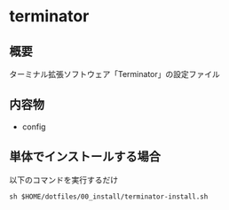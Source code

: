 # terminator

## 概要
ターミナル拡張ソフトウェア「Terminator」の設定ファイル

## 内容物
* config

## 単体でインストールする場合
以下のコマンドを実行するだけ
```
sh $HOME/dotfiles/00_install/terminator-install.sh
```
